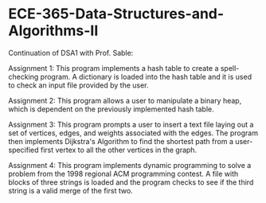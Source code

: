 # ECE-365-Data-Structures-and-Algorithms-II
Continuation of DSA1 with Prof. Sable:

Assignment 1: This program implements a hash table to create a spell-checking program.  A dictionary is loaded into the hash table and it is used to check an input file provided by the user. 

Assignment 2: This program allows a user to manipulate a binary heap, which is dependent on the previously implemented hash table. 

Assignment 3: This program prompts a user to insert a text file laying out a set of vertices, edges, and weights associated with the edges.  The program then implements Dijkstra's Algorithm to find the shortest path from a user-specified first vertex to all the other vertices in the graph.

Assignment 4: This program implements dynamic programming to solve a problem from the 1998 regional ACM programming contest.  A file with blocks of three strings is loaded and the program checks to see if the third string is a valid merge of the first two.
